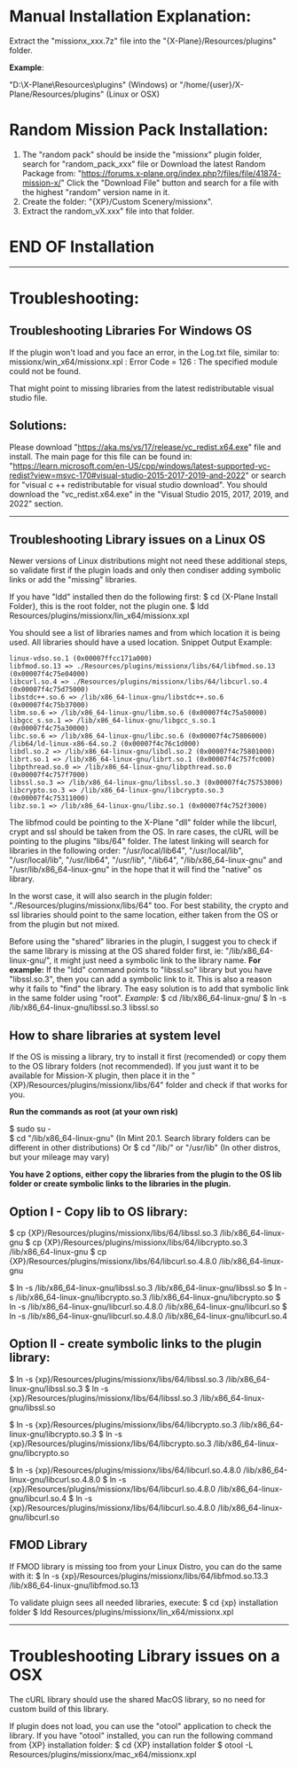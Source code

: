 Manual Installation Explanation:
================================
Extract the "missionx_xxx.7z" file into the "{X-Plane}/Resources/plugins" folder.

__Example__: 

"D:\X-Plane\Resources\plugins" (Windows)
or
"/home/{user}/X-Plane/Resources/plugins" (Linux or OSX)



Random Mission Pack Installation:
=================================
1. The "random pack" should be inside the "missionx" plugin folder, search for "random_pack_xxx" file
   or
   Download the latest Random Package from: "https://forums.x-plane.org/index.php?/files/file/41874-mission-x/"
   Click the "Download File" button and search for a file with the highest "random" version name in it.
2. Create the folder: "{XP}/Custom Scenery/missionx".
3. Extract the random_vX.xxx" file into that folder.



END OF Installation
===================

---

Troubleshooting:
======================================================


Troubleshooting Libraries For Windows OS
-----------------------------------------
If the plugin won't load and you face an error, in the Log.txt file, similar to:
    missionx/win_x64/missionx.xpl : Error Code = 126 : The specified module could not be found.

That might point to missing libraries from the latest redistributable visual studio file.

Solutions:
----------
Please download "https://aka.ms/vs/17/release/vc_redist.x64.exe" file and install.
The main page for this file can be found in: "https://learn.microsoft.com/en-US/cpp/windows/latest-supported-vc-redist?view=msvc-170#visual-studio-2015-2017-2019-and-2022"
or 
search for "visual c ++ redistributable for visual studio download".
You should download the "vc_redist.x64.exe" in the "Visual Studio 2015, 2017, 2019, and 2022" section.


---

Troubleshooting Library issues on a Linux OS 
--------------------------------------------
Newer versions of Linux distributions might not need these additional steps, so validate first if the plugin loads and only then condiser adding symbolic links or add the "missing" libraries.                     

If you have "ldd" installed then do the following first:
$ cd {X-Plane Install Folder}, this is the root folder, not the plugin one.
$ ldd Resources/plugins/missionx/lin_x64/missionx.xpl

You should see a list of libraries names and from which location it is being used. All libraries should have a used location.
Snippet Output Example:


	linux-vdso.so.1 (0x00007ffcc171a000)
	libfmod.so.13 => ./Resources/plugins/missionx/libs/64/libfmod.so.13 (0x00007f4c75e04000)
	libcurl.so.4 => ./Resources/plugins/missionx/libs/64/libcurl.so.4 (0x00007f4c75d75000)
	libstdc++.so.6 => /lib/x86_64-linux-gnu/libstdc++.so.6 (0x00007f4c75b37000)
	libm.so.6 => /lib/x86_64-linux-gnu/libm.so.6 (0x00007f4c75a50000)
	libgcc_s.so.1 => /lib/x86_64-linux-gnu/libgcc_s.so.1 (0x00007f4c75a30000)
	libc.so.6 => /lib/x86_64-linux-gnu/libc.so.6 (0x00007f4c75806000)
	/lib64/ld-linux-x86-64.so.2 (0x00007f4c76c1d000)
	libdl.so.2 => /lib/x86_64-linux-gnu/libdl.so.2 (0x00007f4c75801000)
	librt.so.1 => /lib/x86_64-linux-gnu/librt.so.1 (0x00007f4c757fc000)
	libpthread.so.0 => /lib/x86_64-linux-gnu/libpthread.so.0 (0x00007f4c757f7000)
	libssl.so.3 => /lib/x86_64-linux-gnu/libssl.so.3 (0x00007f4c75753000)
	libcrypto.so.3 => /lib/x86_64-linux-gnu/libcrypto.so.3 (0x00007f4c75311000)
	libz.so.1 => /lib/x86_64-linux-gnu/libz.so.1 (0x00007f4c752f3000)

The libfmod could be pointing to the X-Plane "dll" folder while the libcurl, crypt and ssl should be taken from the OS.
In rare cases, the cURL will be pointing to the plugins "libs/64" folder.
The latest linking will search for libraries in the following order: 
"/usr/local/lib64", 
"/usr/local/lib", 
"/usr/local/lib", 
"/usr/lib64", 
"/usr/lib", 
"/lib64", 
"/lib/x86_64-linux-gnu" and
"/usr/lib/x86_64-linux-gnu" in the hope that it will find the "native" os library.

In the worst case, it will also search in the plugin folder: "./Resources/plugins/missionx/libs/64" too.
For best stability, the crypto and ssl libraries should point to the same location, either taken from the OS or from the plugin but not mixed.

Before using the "shared" libraries in the plugin, I suggest you to check if the same library is missing at the OS shared folder first, ie: "/lib/x86_64-linux-gnu/", it might just need a symbolic link to the library name.
__For example:__
If the "ldd" command points to "libssl.so" library but you have "libssl.so.3", then you can add a symbolic link to it. This is also a reason why it fails to "find" the library. 
The easy solution is to add that symbolic link in the same folder using "root".
_Example:_
$ cd /lib/x86_64-linux-gnu/
$ ln -s /lib/x86_64-linux-gnu/libssl.so.3 libssl.so

How to share libraries at system level
--------------------------------------

If the OS is missing a library, try to install it first (recomended) or copy them to the OS library folders (not recommended).
If you just want it to be available for Mission-X plugin, then place it in the "{XP}/Resources/plugins/missionx/libs/64" folder and check if that works for you.

__Run the commands as root (at your own risk)__

$ sudo su -   
$ cd "/lib/x86_64-linux-gnu"  (In Mint 20.1. Search library folders can be different in other distributions)
  Or
$ cd "/lib/" or "/usr/lib"  (In other distros, but your mileage may vary)

__You have 2 options, either copy the libraries from the plugin to the OS lib folder or create symbolic links to the libraries in the plugin.__

Option I - Copy lib to OS library:
----------------------------------
$ cp {XP}/Resources/plugins/missionx/libs/64/libssl.so.3      /lib/x86_64-linux-gnu
$ cp {XP}/Resources/plugins/missionx/libs/64/libcrypto.so.3   /lib/x86_64-linux-gnu
$ cp {XP}/Resources/plugins/missionx/libs/64/libcurl.so.4.8.0 /lib/x86_64-linux-gnu

$ ln -s /lib/x86_64-linux-gnu/libssl.so.3      /lib/x86_64-linux-gnu/libssl.so
$ ln -s /lib/x86_64-linux-gnu/libcrypto.so.3   /lib/x86_64-linux-gnu/libcrypto.so
$ ln -s /lib/x86_64-linux-gnu/libcurl.so.4.8.0 /lib/x86_64-linux-gnu/libcurl.so
$ ln -s /lib/x86_64-linux-gnu/libcurl.so.4.8.0 /lib/x86_64-linux-gnu/libcurl.so.4
 
Option II - create symbolic links to the plugin library:
--------------------------------------------------------
$ ln -s {xp}/Resources/plugins/missionx/libs/64/libssl.so.3  /lib/x86_64-linux-gnu/libssl.so.3
$ ln -s {xp}/Resources/plugins/missionx/libs/64/libssl.so.3  /lib/x86_64-linux-gnu/libssl.so

$ ln -s {xp}/Resources/plugins/missionx/libs/64/libcrypto.so.3  /lib/x86_64-linux-gnu/libcrypto.so.3
$ ln -s {xp}/Resources/plugins/missionx/libs/64/libcrypto.so.3  /lib/x86_64-linux-gnu/libcrypto.so

$ ln -s {xp}/Resources/plugins/missionx/libs/64/libcurl.so.4.8.0  /lib/x86_64-linux-gnu/libcurl.so.4.8.0
$ ln -s {xp}/Resources/plugins/missionx/libs/64/libcurl.so.4.8.0  /lib/x86_64-linux-gnu/libcurl.so.4
$ ln -s {xp}/Resources/plugins/missionx/libs/64/libcurl.so.4.8.0  /lib/x86_64-linux-gnu/libcurl.so


 FMOD Library 
-------------
If FMOD library is missing too from your Linux Distro, you  can do the same with it:
$ ln -s {xp}/Resources/plugins/missionx/libs/64/libfmod.so.13.3  /lib/x86_64-linux-gnu/libfmod.so.13

To validate pluign sees all needed libraries, execute:
$ cd {xp}   installation folder
$ ldd Resources/plugins/missionx/lin_x64/missionx.xpl


---

Troubleshooting Library issues on a OSX
========================================
The cURL library should use the shared MacOS library, so no need for custom build of this library.
        
If plugin does not load, you can use the "otool" application to check the library.
If you have "otool" installed, you can run the following command from {XP} installation folder:
$ cd {XP} installation folder
$ otool -L Resources/plugins/missionx/mac_x64/missionx.xpl

